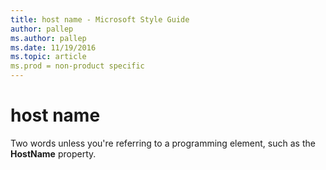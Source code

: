 ```yaml
---
title: host name - Microsoft Style Guide
author: pallep
ms.author: pallep
ms.date: 11/19/2016
ms.topic: article
ms.prod = non-product specific
---
```


# host name

Two words unless you're referring to a programming element, such as the **HostName** property.
